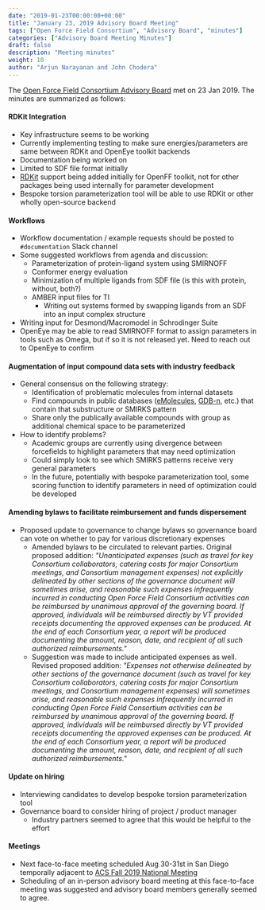 ```yaml
---
date: "2019-01-23T00:00:00+00:00"
title: "January 23, 2019 Advisory Board Meeting"
tags: ["Open Force Field Consortium", "Advisory Board", "minutes"]
categories: ["Advisory Board Meeting Minutes"]
draft: false
description: "Meeting minutes"
weight: 10
author: "Arjun Narayanan and John Chodera"
---
```


The [Open Force Field Consortium Advisory Board](https://openforcefield.org/about/organization/#open-force-field-consortium) met on 23 Jan 2019.
The minutes are summarized as follows:

#### RDKit Integration

  * Key infrastructure seems to be working
  * Currently implementing testing to make sure energies/parameters are same between RDKit and OpenEye toolkit backends
  * Documentation being worked on
  * Limited to SDF file format initially
  * [RDKit](http://www.rdkit.org/) support being added initially for OpenFF toolkit, not for other packages being used internally for parameter development
  * Bespoke torsion parameterization tool will be able to use RDKit or other wholly open-source backend

#### Workflows

  * Workflow documentation / example requests should be posted to `#documentation` Slack channel
  * Some suggested workflows from agenda and discussion:
    * Parameterization of protein-ligand system using SMIRNOFF
    * Conformer energy evaluation
    * Minimization of multiple ligands from SDF file (is this with protein, without, both?)
    * AMBER input files for TI
      * Writing out systems formed by swapping ligands from an SDF into an input complex structure
  * Writing input for Desmond/Macromodel in Schrodinger Suite
  * OpenEye may be able to read SMIRNOFF format to assign parameters in tools such as Omega, but if so it is not released yet.  Need to reach out to OpenEye to confirm

#### Augmentation of input compound data sets with industry feedback

  * General consensus on the following strategy:
    * Identification of problematic molecules from internal datasets
    * Find compounds in public databases ([eMolecules](https://www.emolecules.com), [GDB-n](downloads), etc.) that contain that substructure or SMIRKS pattern
    * Share only the publically available compounds with group as additional chemical space to be parameterized
  * How to identify problems?
    * Academic groups are currently using divergence between forcefields to highlight parameters that may need optimization
    * Could simply look to see which SMIRKS patterns receive very general parameters
    * In the future, potentially with bespoke parameterization tool, some scoring function to identify parameters in need of optimization could be developed

#### Amending bylaws to facilitate reimbursement and funds dispersement

  * Proposed update to governance to change bylaws so governance board can vote on whether to pay for various discretionary expenses
    * Amended bylaws to be circulated to relevant parties. Original proposed addition:
    _"Unanticipated expenses (such as travel for key Consortium collaborators, catering costs for major Consortium meetings, and Consortium management expenses) not explicitly delineated by other sections of the governance document will sometimes arise, and reasonable such expenses infrequently incurred in conducting Open Force Field Consortium activities can be reimbursed by unanimous approval of the governing board. If approved, individuals will be reimbursed directly by VT provided receipts documenting the approved expenses can be produced. At the end of each Consortium year, a report will be produced documenting the amount, reason, date, and recipient of all such authorized reimbursements."_
    * Suggestion was made to include anticipated expenses as well. Revised proposed addition:
    _"Expenses not otherwise delineated by other sections of the governance document (such as travel for key Consortium collaborators, catering costs for major Consortium meetings, and Consortium management expenses) will sometimes arise, and reasonable such expenses infrequently incurred in conducting Open Force Field Consortium activities can be reimbursed by unanimous approval of the governing board. If approved, individuals will be reimbursed directly by VT provided receipts documenting the approved expenses can be produced. At the end of each Consortium year, a report will be produced documenting the amount, reason, date, and recipient of all such authorized reimbursements."_

#### Update on hiring

  * Interviewing candidates to develop bespoke torsion parameterization tool
  * Governance board to consider hiring of project / product manager
    * Industry partners seemed to agree that this would be helpful to the effort


#### Meetings

  * Next face-to-face meeting scheduled Aug 30-31st in San Diego temporally adjacent to [ACS Fall 2019 National Meeting](https://visitsandiego.com/event/august-25-2019-1200am/acs-fall-2019-national-meeting-exposition)
  * Scheduling of an in-person advisory board meeting at this face-to-face meeting was suggested and advisory board members generally seemed to agree.
